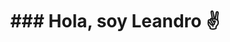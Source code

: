 <div align="center">
<h1 align="center">### Hola, soy Leandro ✌️</h1>
</div>

<!--

## Sobre Mí:
- 🌐 Developer Web
- ⚛️ React js Devolper


-->
